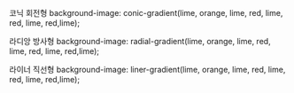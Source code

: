 코닉 회전형
background-image: conic-gradient(lime, orange, lime, red, lime, red, lime, red,lime);

라디앙 방사형
background-image: radial-gradient(lime, orange, lime, red, lime, red, lime, red,lime);

라이너 직선형
background-image: liner-gradient(lime, orange, lime, red, lime, red, lime, red,lime);
